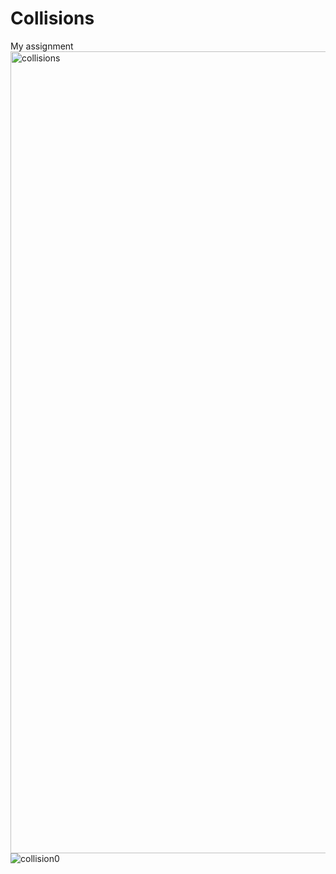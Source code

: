 # Collisions
 My assignment
<img width="1283" alt="collisions" src="https://github.com/user-attachments/assets/8888e447-86bf-43c1-b45a-4b7ab28c0524">
![collision0](https://github.com/user-attachments/assets/702f9769-477e-40aa-9e6b-fc1673f91a44)
